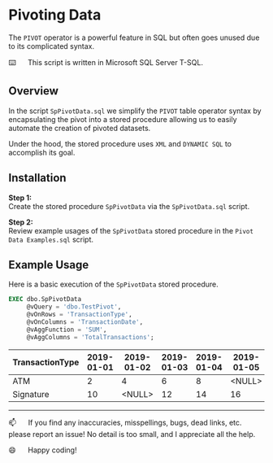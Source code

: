 # Pivoting Data

The `PIVOT` operator is a powerful feature in SQL but often goes unused due to its complicated syntax.  

⌨️&nbsp;&nbsp;&nbsp;&nbsp;&nbsp;&nbsp;This script is written in Microsoft SQL Server T-SQL.

## Overview    

In the script `SpPivotData.sql` we simplify the `PIVOT` table operator syntax by encapsulating the pivot into a stored procedure allowing us to easily automate the creation of pivoted datasets. 

Under the hood, the stored procedure uses `XML` and `DYNAMIC SQL` to accomplish its goal.

## Installation

**Step 1:**   
Create the stored procedure `SpPivotData` via the `SpPivotData.sql` script.

**Step 2:**   
Review example usages of the `SpPivotData` stored procedure in the `Pivot Data Examples.sql` script.

## Example Usage

Here is a basic execution of the `SpPivotData` stored procedure.

```sql
EXEC dbo.SpPivotData
     @vQuery = 'dbo.TestPivot',
     @vOnRows = 'TransactionType',
     @vOnColumns = 'TransactionDate',
     @vAggFunction = 'SUM',
     @vAggColumns = 'TotalTransactions';
```


| TransactionType | 2019-01-01 | 2019-01-02 | 2019-01-03 | 2019-01-04 | 2019-01-05 |
|-----------------|------------|------------|------------|------------|------------|
| ATM             | 2          | 4          | 6          | 8          | \<NULL>    |
| Signature       | 10         | \<NULL>    | 12         | 14         | 16         |

--------------------------------------------------------------

:mailbox:&nbsp;&nbsp;&nbsp;&nbsp;&nbsp;&nbsp;If you find any inaccuracies, misspellings, bugs, dead links, etc. please report an issue!  No detail is too small, and I appreciate all the help.

:smile:&nbsp;&nbsp;&nbsp;&nbsp;&nbsp;&nbsp;Happy coding!
